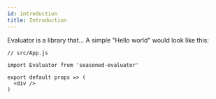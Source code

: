 ```yaml
---
id: introduction
title: Introduction
---
```


Evaluator is a library that... A simple "Hello world" would look like this:

```
// src/App.js

import Evaluator from 'seasoned-evaluator'

export default props => (
  <div />
)
```
